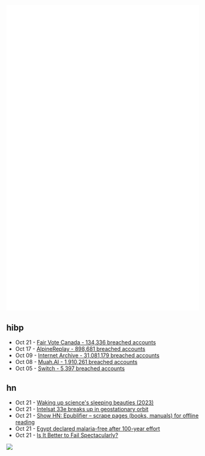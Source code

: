 ![Metrics](https://raw.githubusercontent.com/phixion/phixion/master/metrics.svg)

## hibp

<!--
for https://github.com/phixion/phixion/blob/main/.github/workflows/feeds.yml
-->
<!--START_SECTION:haveibeenpwnd-->
- Oct 21 - [Fair Vote Canada - 134,336 breached accounts](https://haveibeenpwned.com/PwnedWebsites#FairVoteCanada)
- Oct 17 - [AlpineReplay - 898,681 breached accounts](https://haveibeenpwned.com/PwnedWebsites#AlpineReplay)
- Oct 09 - [Internet Archive - 31,081,179 breached accounts](https://haveibeenpwned.com/PwnedWebsites#InternetArchive)
- Oct 08 - [Muah.AI - 1,910,261 breached accounts](https://haveibeenpwned.com/PwnedWebsites#Muah)
- Oct 05 - [Switch - 5,397 breached accounts](https://haveibeenpwned.com/PwnedWebsites#Switch)
<!--END_SECTION:haveibeenpwnd-->

## hn

<!--
for https://github.com/phixion/phixion/blob/main/.github/workflows/feeds.yml
-->
<!--START_SECTION:hn-->
- Oct 21 - [Waking up science's sleeping beauties (2023)](https://worksinprogress.co/issue/waking-up-sciences-sleeping-beauties/)
- Oct 21 - [Intelsat 33e breaks up in geostationary orbit](https://spacenews.com/intelsat-33e-loses-power-in-geostationary-orbit/)
- Oct 21 - [Show HN: Epublifier – scrape pages (books, manuals) for offline reading](https://github.com/maoserr/epublifier)
- Oct 21 - [Egypt declared malaria-free after 100-year effort](https://www.bbc.com/news/articles/cm2yl8pjgn2o)
- Oct 21 - [Is It Better to Fail Spectacularly?](https://danielmangum.com/posts/better-to-fail-spectacularly/)
<!--END_SECTION:hn-->

<!--
for https://yhype.me
-->
![](https://hit.yhype.me/github/profile?user_id=13013670)
